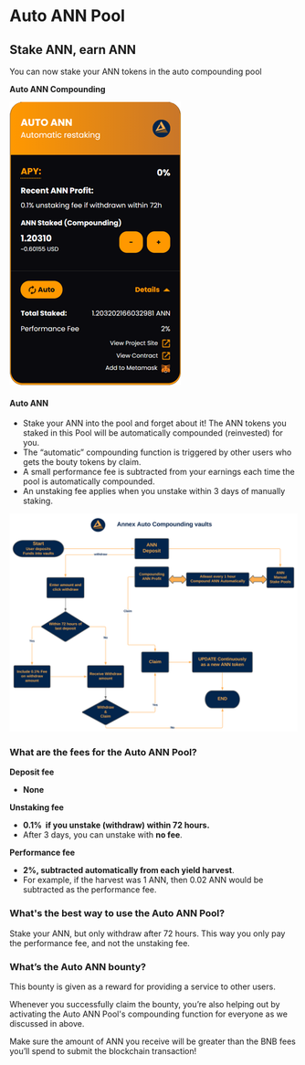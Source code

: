 # Auto ANN Pool

## Stake ANN, earn ANN

You can now stake your ANN tokens in the auto compounding pool

**Auto ANN Compounding**

![](<../.gitbook/assets/Capture2 (1).png>)

#### Auto ANN

* Stake your ANN into the pool and forget about it! The ANN tokens you staked in this Pool will be automatically compounded (reinvested) for you.
* The “automatic” compounding function is triggered by other users who gets the bouty tokens by claim.
* A small performance fee is subtracted from your earnings each time the pool is automatically compounded.
* An unstaking fee applies when you unstake within 3 days of manually staking.

![Annex auto compounding vaults](<../.gitbook/assets/Annex Vaults - Flow Diagram (2) (1).svg>)

### What are the fees for the Auto ANN Pool?

**Deposit fee**

* **None**

**Unstaking fee**

* **0.1%  if you unstake (withdraw) within 72 hours.**
* After 3 days, you can unstake with **no fee**.

**Performance fee**

* **2%, subtracted automatically from each yield harvest**.
* For example, if the harvest was 1 ANN, then 0.02 ANN would be subtracted as the performance fee.

### What's the best way to use the Auto ANN Pool? <a href="docs-internal-guid-3b1f91a6-7fff-fc76-976a-3a06bada2520" id="docs-internal-guid-3b1f91a6-7fff-fc76-976a-3a06bada2520"></a>

Stake your ANN, but only withdraw after 72 hours. This way you only pay the performance fee, and not the unstaking fee.

### What’s the Auto ANN bounty?

This bounty is given as a reward for providing a service to other users.

Whenever you successfully claim the bounty, you’re also helping out by activating the Auto ANN Pool's compounding function for everyone as we discussed in above.

Make sure the amount of ANN you receive will be greater than the BNB fees you’ll spend to submit the blockchain transaction!
